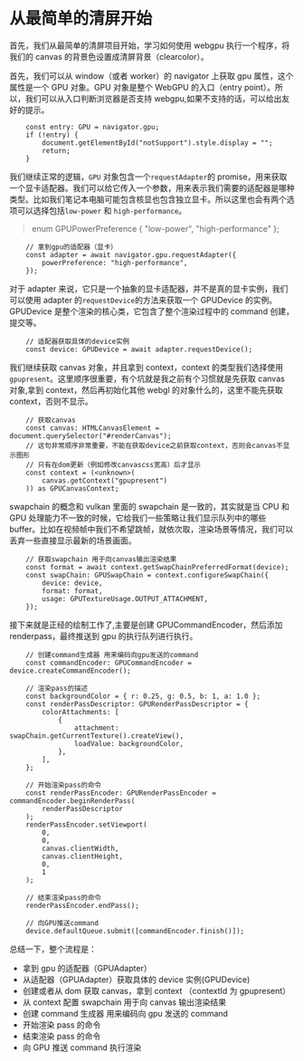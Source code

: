 # 从最简单的清屏开始

首先，我们从最简单的清屏项目开始，学习如何使用 webgpu 执行一个程序，将我们的 canvas 的背景色设置成清屏背景（clearcolor）。

首先，我们可以从 window（或者 worker）的 navigator 上获取 gpu 属性，这个属性是一个 GPU 对象。GPU 对象是整个 WebGPU 的入口（entry point）。所以，我们可以从入口判断浏览器是否支持 webgpu,如果不支持的话，可以给出友好的提示。

```
    const entry: GPU = navigator.gpu;
    if (!entry) {
        document.getElementById("notSupport").style.display = "";
        return;
    }
```

我们继续正常的逻辑，`GPU` 对象包含一个`requestAdapter`的 promise，用来获取一个显卡适配器。我们可以给它传入一个参数，用来表示我们需要的适配器是哪种类型。比如我们笔记本电脑可能包含核显也包含独立显卡。所以这里也会有两个选项可以选择包括`low-power` 和 `high-performance`。

> enum GPUPowerPreference {
> "low-power",
> "high-performance"
> };

```
    // 拿到gpu的适配器（显卡）
    const adapter = await navigator.gpu.requestAdapter({
        powerPreference: "high-performance",
    });
```

对于 adapter 来说，它只是一个抽象的显卡适配器，并不是真的显卡实例，我们可以使用 adapter 的`requestDevice`的方法来获取一个 GPUDevice 的实例。GPUDevice 是整个渲染的核心类，它包含了整个渲染过程中的 command 创建，提交等。

```
    // 适配器获取具体的device实例
    const device: GPUDevice = await adapter.requestDevice();
```

我们继续获取 canvas 对象，并且拿到 context，context 的类型我们选择使用`gpupresent`。这里顺序很重要，有个坑就是我之前有个习惯就是先获取 canvas 对象,拿到 context，然后再初始化其他 webgl 的对象什么的，这里不能先获取 context，否则不显示。

```
    // 获取canvas
    const canvas: HTMLCanvasElement = document.querySelector("#renderCanvas");
    // 这句非常顺序非常重要，不能在获取device之前获取context，否则会canvas不显示图形
    // 只有在dom更新（例如修改canvascss宽高）后才显示
    const context = (<unknown>(
        canvas.getContext("gpupresent")
    )) as GPUCanvasContext;
```

swapchain 的概念和 vulkan 里面的 swapchain 是一致的，其实就是当 CPU 和 GPU 处理能力不一致的时候，它给我们一些策略让我们显示队列中的哪些 buffer。比如在视频帧中我们不希望跳帧，就依次取，渲染场景等情况，我们可以丢弃一些直接显示最新的场景画面。

```
    // 获取swapchain 用于向canvas输出渲染结果
    const format = await context.getSwapChainPreferredFormat(device);
    const swapChain: GPUSwapChain = context.configureSwapChain({
        device: device,
        format: format,
        usage: GPUTextureUsage.OUTPUT_ATTACHMENT,
    });
```

接下来就是正经的绘制工作了,主要是创建 GPUCommandEncoder，然后添加 renderpass，最终推送到 gpu 的执行队列进行执行。

```
    // 创建command生成器 用来编码向gpu发送的command
    const commandEncoder: GPUCommandEncoder = device.createCommandEncoder();

    // 渲染pass的描述
    const backgroundColor = { r: 0.25, g: 0.5, b: 1, a: 1.0 };
    const renderPassDescriptor: GPURenderPassDescriptor = {
        colorAttachments: [
            {
                attachment: swapChain.getCurrentTexture().createView(),
                loadValue: backgroundColor,
            },
        ],
    };

    // 开始渲染pass的命令
    const renderPassEncoder: GPURenderPassEncoder = commandEncoder.beginRenderPass(
        renderPassDescriptor
    );
    renderPassEncoder.setViewport(
        0,
        0,
        canvas.clientWidth,
        canvas.clientHeight,
        0,
        1
    );

    // 结束渲染pass的命令
    renderPassEncoder.endPass();

    // 向GPU推送command
    device.defaultQueue.submit([commandEncoder.finish()]);
```

总结一下，整个流程是：

-   拿到 gpu 的适配器（GPUAdapter）
-   从适配器（GPUAdapter）获取具体的 device 实例(GPUDevice)
-   创建或者从 dom 获取 canvas，拿到 context （contextId 为 gpupresent）
-   从 context 配置 swapchain 用于向 canvas 输出渲染结果
-   创建 command 生成器 用来编码向 gpu 发送的 command
-   开始渲染 pass 的命令
-   结束渲染 pass 的命令
-   向 GPU 推送 command 执行渲染
